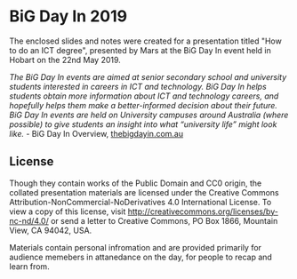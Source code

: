 # BiG Day In 2019

The enclosed slides and notes were created for a presentation titled "How to do an ICT degree", presented by Mars at the BiG Day In event held in Hobart on the 22nd May 2019. 

*The BiG Day In events are aimed at senior secondary school and university students interested in careers in ICT and technology.  BiG Day In helps students obtain more information about ICT and technology careers, and hopefully helps them make a better-informed decision about their future.
BiG Day In events are held on University campuses around Australia (where possible) to give students an insight into what “university life” might look like.* - BiG Day In Overview, [thebigdayin.com.au](https://www.thebigdayin.com.au)

## License

Though they contain works of the Public Domain and CC0 origin, the collated presentation materials are licensed under the Creative Commons Attribution-NonCommercial-NoDerivatives 4.0 International License. To view a copy of this license, visit http://creativecommons.org/licenses/by-nc-nd/4.0/ or send a letter to Creative Commons, PO Box 1866, Mountain View, CA 94042, USA.

Materials contain personal infromation and are provided primarily for audience memebers in attanedance on the day, for people to recap and learn from.